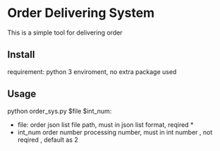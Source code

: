 # Order Delivering System

This is a simple tool for delivering order

## Install

requirement: python 3 enviroment, no extra package used

## Usage

python order_sys.py $file $int_num:

-   file: order json list file path, must in json list format, reqired \*
-   int_num order number processing number, must in int number , not reqired , default as 2

